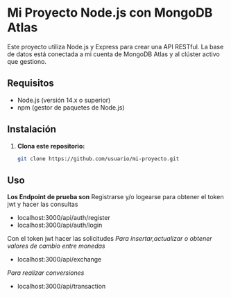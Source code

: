 # Mi Proyecto Node.js con MongoDB Atlas

Este proyecto utiliza Node.js y Express para crear una API RESTful. La base de datos está conectada a mi cuenta de MongoDB Atlas y al clúster activo que gestiono.

## Requisitos

- Node.js (versión 14.x o superior)
- npm (gestor de paquetes de Node.js)


## Instalación

1. **Clona este repositorio:**

   ```bash
   git clone https://github.com/usuario/mi-proyecto.git

## Uso
**Los Endpoint de prueba son**
Registrarse y/o logearse para obtener el token jwt y hacer las consultas
- localhost:3000/api/auth/register
- localhost:3000/api/auth/login
  
Con el token jwt hacer las solicitudes 
*Para insertar,actualizar o obtener valores de cambio entre monedas*
- localhost:3000/api/exchange

*Para realizar conversiones*
- localhost:3000/api/transaction

